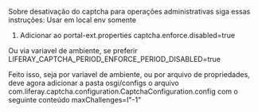 Sobre desativação do captcha para operações administrativas siga essas instruções: Usar em local env somente

1. Adicionar ao portal-ext.properties
captcha.enforce.disabled=true

Ou via variavel de ambiente, se preferir
LIFERAY_CAPTCHA_PERIOD_ENFORCE_PERIOD_DISABLED=true

Feito isso, seja por variavel de ambiente, ou por arquivo de propriedades, deve agora adicionar a pasta osgi/configs o arquivo com.liferay.captcha.configuration.CaptchaConfiguration.config com o seguinte conteúdo
maxChallenges=I"-1"